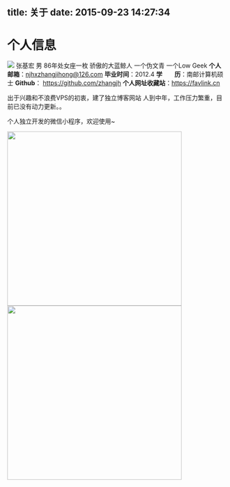 title: 关于
date: 2015-09-23 14:27:34
---
# 个人信息
![](/images/default_avatar.jpg)
张基宏 男 86年处女座一枚 骄傲的大蓝鲸人
一个伪文青 一个Low Geek
**个人邮箱**：<a href="mailto:njhxzhangjihong@126.com" target="_self">njhxzhangjihong@126.com</a>
**毕业时间**：2012.4
**学　　历**：南邮计算机硕士
**Github**： https://github.com/zhangjh
**个人网址收藏站**：https://favlink.cn

出于兴趣和不浪费VPS的初衷，建了独立博客网站
人到中年，工作压力繁重，目前已没有动力更新。。


个人独立开发的微信小程序，欢迎使用~
<div>
  <img src="https://user-images.githubusercontent.com/3371714/226229382-d306aea6-6f41-4119-b7d8-2083bb2a5774.jpg" width="400" />
  
  <img src="https://user-images.githubusercontent.com/3371714/228761257-f2caeff2-c840-48f4-8513-625f18b5d9ce.png" width="400" />
</div>

